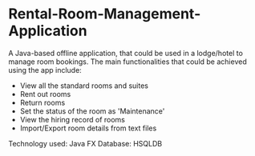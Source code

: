 # Rental-Room-Management-Application
A Java-based offline application, that could be used in a lodge/hotel to manage room bookings. The main functionalities that could be achieved using the app include:

- View all the standard rooms and suites
- Rent out rooms
- Return rooms
- Set the status of the room as 'Maintenance'
- View the hiring record of rooms
- Import/Export room details from text files

Technology used: Java FX
Database: HSQLDB
